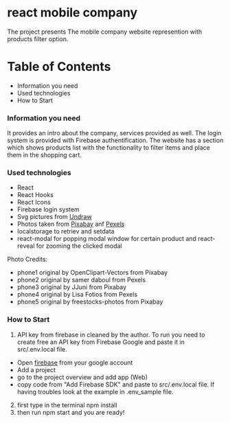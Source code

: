 # react mobile company

The project presents The mobile company website represention with products filter option.

# Table of Contents

-   Information you need
-   Used technologies
-   How to Start

### Information you need

It provides an intro about the company, services provided as well. The login system is provided with Firebase authentification. The website has a section which shows products list with the functionality to filter items and place them in the shopping cart.

### Used technologies

-   React
-   React Hooks
-   React Icons
-   Firebase login system
-   Svg pictures from [Undraw](http://undraw.co/)
-   Photos taken from [Pixabay](http://www.pixabay.com) anf [Pexels](http://www.pexels.com)
-   localstorage to retriev and setdata
-   react-modal for popping modal window for certain product and react-reveal for zooming the clicked modal

Photo Credits:

-   phone1 original by OpenClipart-Vectors from Pixabay
-   phone2 original by samer daboul from Pexels
-   phone3 original by JJuni from Pixabay
-   phone4 original by Lisa Fotios from Pexels
-   phone5 original by freestocks-photos from Pixabay

### How to Start

1. API key from firebase in cleaned by the author. To run you need to create free an API key from Firebase Google and paste it in src/.env.local file.

-   Open [firebase](https://console.firebase.google.com/) from your google account
-   Add a project
-   go to the project overview and add app (Web)
-   copy code from "Add Firebase SDK" and paste to src/.env.local file. If having troubles look at the example in .env_sample file.

2. first type in the terminal npm install
3. then run npm start and you are ready!
